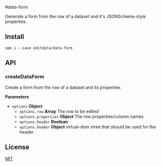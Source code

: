 #data-form

Generate a form from the row of a dataset and it's JSONSchema-style properties.

## Install

    npm i --save editdata/data-form

## API

### createDataForm

Create a form from the row of a dataset and its properties

**Parameters**

-   `options` **Object**
    -   `options.row` **Array** The row to be edited
    -   `options.properties` **Object** The row properties/column names
    -   `options.header` **Boolean**
    -   `options.header` **Object** virtual-dom vtree that should be used for the header

## License

[MIT](LICENSE.md)
